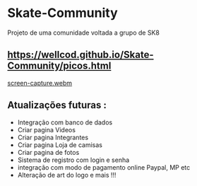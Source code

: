 # Skate-Community
Projeto de uma comunidade voltada a grupo de SK8

## https://wellcod.github.io/Skate-Community/picos.html

[screen-capture.webm](https://user-images.githubusercontent.com/7384901/205412853-af42f411-1dc9-45f3-90fa-488032e3f237.webm)



## Atualizações futuras :

  - Integração com banco de dados
  - Criar pagina Videos
  - Criar pagina Integrantes
  - Criar pagina Loja de camisas
  - Criar pagina de fotos
  - Sistema de registro com login e senha
  - integração com modo de pagamento online Paypal, MP etc
  - Alteração de art do logo
  e mais !!!
